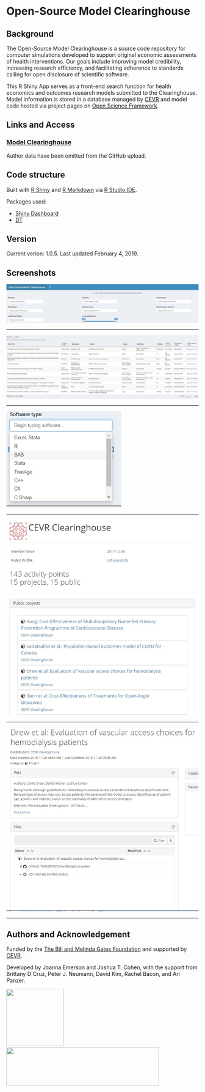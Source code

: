 # Open-Source Model Clearinghouse

## Background
The Open-Source Model Clearinghouse is a source code repository for computer simulations developed to support original economic assessments of health interventions.  Our goals include improving model credibility, increasing research efficiency, and facilitating adherence to standards calling for open disclosure of scientific software. 

This R Shiny App serves as a front-end search function for health economics and outcomes research models submitted to the Clearinghouse. Model information is stored in a database managed by [CEVR](https://cevr.tuftsmedicalcenter.org/) and model code hosted via project pages on [Open Science Framework](https://osf.io/mdk2h/).


## Links and Access
### [Model Clearinghouse](https://cevr.shinyapps.io/Clearinghouse/)

Author data have been omitted from the GitHub upload.

## Code structure
Built with [R Shiny](https://shiny.rstudio.com/) and [R Markdown](https://rmarkdown.rstudio.com/) via [R Studio IDE](https://www.rstudio.com/).

Packages used:
 - [Shiny Dashboard](https://rstudio.github.io/shinydashboard/)
 - [DT](https://rstudio.github.io/DT/)

## Version
Current verion: 1.0.5. Last updated February 4, 2019.

## Screenshots
![](https://github.com/jgemerson/ModelClearinghouse/blob/master/Screenshots/Filters.JPG)
_________________
![](https://github.com/jgemerson/ModelClearinghouse/blob/master/Screenshots/Table.JPG)
_________________
![](https://github.com/jgemerson/ModelClearinghouse/blob/master/Screenshots/Dropdown.png)
_________________
![](https://github.com/jgemerson/ModelClearinghouse/blob/master/Screenshots/OSF.JPG)
_________________
![](https://github.com/jgemerson/ModelClearinghouse/blob/master/Screenshots/OSF%20project.JPG)
_________________


 
## Authors and Acknowledgement
Funded by the [The Bill and Melinda Gates Foundation](https://www.gatesfoundation.org/) and supported by [CEVR](http://cevr.tuftsmedicalcenter.org/). 

Developed by Joanna Emerson and Joshua T. Cohen, with the support from Brittany D'Cruz, Peter J. Neumann, David Kim, Rachel Bacon, and Ari Panzer.  

<img src="https://pbs.twimg.com/profile_images/958789469632516096/hUT1dpXt.jpg" width="150" height="150"> <img src="https://datadent.org/wp-content/uploads/2018/04/arton10.jpg" width="400" height="100">
